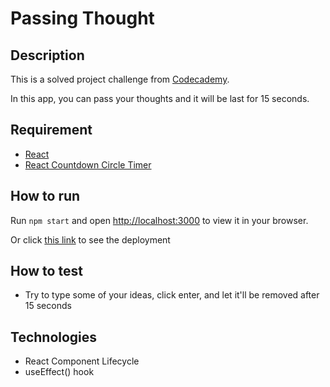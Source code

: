 # Passing Thought

## Description

This is a solved project challenge from [Codecademy](www.codecademy.com).

In this app, you can pass your thoughts and it will be last for 15 seconds.

## Requirement

- [React](https://www.npmjs.com/package/react)
- [React Countdown Circle Timer](https://www.npmjs.com/package/react-countdown-circle-timer)

## How to run

Run `npm start` and open [http://localhost:3000](http://localhost:3000) to view it in your browser.

Or click [this link](https://passing-thought.vercel.app/) to see the deployment

## How to test

- Try to type some of your ideas, click enter, and let it'll be removed after 15 seconds

## Technologies

- React Component Lifecycle
- useEffect() hook
